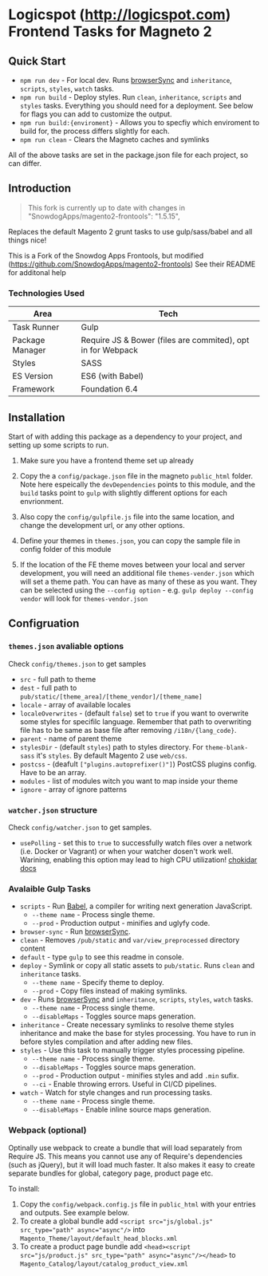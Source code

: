 # Logicspot (http://logicspot.com) Frontend Tasks for Magneto 2

## Quick Start

* `npm run dev` - For local dev. Runs [browserSync](https://www.browsersync.io/) and `inheritance`, `scripts`, `styles`, `watch` tasks.
* `npm run build` - Deploy styles. Run `clean`, `inheritance`, `scripts` and `styles` tasks. Everything you should need for a deployment. See below for flags you can add to customize the output.
* `npm run build:{enviroment}` - Allows you to specfiy which enviroment to build for, the process differs slightly for each.
* `npm run clean` - Clears the Magneto caches and symlinks

All of the above tasks are set in the package.json file for each project, so can differ.

## Introduction

> This fork is currently up to date with changes in "SnowdogApps/magento2-frontools": "1.5.15",

Replaces the default Magento 2 grunt tasks to use gulp/sass/babel and all things nice!

This is a Fork of the Snowdog Apps Frontools, but modified (https://github.com/SnowdogApps/magento2-frontools)
See their README for additonal help

### Technologies Used

| Area              | Tech |
| ----------------- | -- |
| Task Runner       | Gulp |
| Package Manager   | Require JS & Bower (files are commited), opt in for Webpack |
| Styles            | SASS |
| ES Version        | ES6 (with Babel) |
| Framework         | Foundation 6.4 |

## Installation

Start of with adding this package as a dependency to your project, and setting up some scripts to run.

1. Make sure you have a frontend theme set up already
2. Copy the a `config/package.json` file in the magneto `public_html` folder. Note here espeically the `devDependencies` points to this module, and the `build` tasks point to `gulp` with slightly different options for each envrionment.
3. Also copy the `config/gulpfile.js` file into the same location, and change the development url, or any other options.
3. Define your themes in `themes.json`, you can copy the sample file in config folder of this module

4. If the location of the FE theme moves between your local and server development, you will need an additional file `themes-vender.json` which will set a theme path. You can have as many of these as you want. They can be selected using the `--config option` - e.g. `gulp deploy --config vendor` will look for `themes-vendor.json`

## Configruation

### `themes.json` avaliable options

Check `config/themes.json` to get samples
- `src` - full path to theme
- `dest` - full path to `pub/static/[theme_area]/[theme_vendor]/[theme_name]`
- `locale` - array of available locales
- `localeOverwrites` - (default `false`) set to `true` if you want to overwrite some styles for specifilc language. Remember that path to overwriting file has to be same as base file after removing `/i18n/{lang_code}`.
- `parent` - name of parent theme
- `stylesDir` - (default `styles`) path to styles directory. For `theme-blank-sass` it's `styles`. By default Magento 2 use `web/css`.
- `postcss` - (deafult `["plugins.autoprefixer()"]`) PostCSS plugins config. Have to be an array.
- `modules` - list of modules witch you want to map inside your theme
- `ignore` - array of ignore patterns

### `watcher.json` structure
Check `config/watcher.json` to get samples.
- `usePolling` - set this to `true` to successfully watch files over a network (i.e. Docker or Vagrant) or when your watcher dosen't work well. Warining, enabling this option may lead to high CPU utilization! [chokidar docs](https://github.com/paulmillr/chokidar#performance)

### Avalaible Gulp Tasks

* `scripts` - Run [Babel](https://babeljs.io/), a compiler for writing next generation JavaScript.
	* `--theme name` - Process single theme.
	* `--prod` - Production output - minifies and uglyfy code.
* `browser-sync` - Run [browserSync](https://www.browsersync.io/).
* `clean` - Removes `/pub/static` and `var/view_preprocessed` directory content
* `default` - type `gulp` to see this readme in console.
* `deploy` - Symlink or copy all static assets to `pub/static`. Runs `clean` and `inheritance` tasks.
	* `--theme name` - Specify theme to deploy.
	* `--prod` - Copy files instead of making symlinks.
* `dev` - Runs [browserSync](https://www.browsersync.io/) and `inheritance`, `scripts`, `styles`, `watch` tasks.
  * `--theme name` - Process single theme.
  * `--disableMaps` - Toggles source maps generation.
* `inheritance` - Create necessary symlinks to resolve theme styles inheritance and make the base for styles processing. You have to run in before styles compilation and after adding new files.
* `styles` - Use this task to manually trigger styles processing pipeline.
	* `--theme name` - Process single theme.
	* `--disableMaps` - Toggles source maps generation.
	* `--prod` - Production output - minifies styles and add `.min` sufix.
	* `--ci` - Enable throwing errors. Useful in CI/CD pipelines.
* `watch` - Watch for style changes and run processing tasks.
	* `--theme name` - Process single theme.
	* `--disableMaps` - Enable inline source maps generation.

### Webpack (optional)

Optinally use webpack to create a bundle that will load separately from Require JS. This means you cannot use any of Require's dependencies (such as jQuery), but it will load much faster. It also makes it easy to create separate bundles for global, category page, product page etc.

To install:

1. Copy the `config/webpack.config.js` file in `public_html` with your entries and outputs. See example below.
2. To create a global bundle add `<script src="js/global.js" src_type="path" async="async"/>` into `Magento_Theme/layout/default_head_blocks.xml`
3. To create a product page bundle add `<head><script src="js/product.js" src_type="path" async="async"/></head>` to `Magento_Catalog/layout/catalog_product_view.xml`
